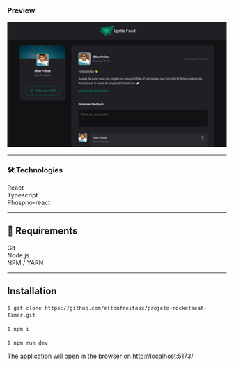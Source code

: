 ### Preview

<img src="./src/assets/readme/feed.jpg" />
<hr/>

### 🛠️ Technologies 
React <br/>
Typescript <br/>
Phospho-react <br/>
<hr/>

## 🧲 Requirements 
Git<br/>
Node.js <br/>
NPM / YARN
<hr/>

## Installation

```
$ git clone https://github.com/eltonfreitasx/projeto-rocketseat-Timer.git

$ npm i 

$ npm run dev 
```

The application will open in the browser on  http://localhost:5173/

